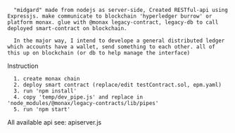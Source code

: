       "midgard" made from nodejs as server-side, Created RESTful-api using Expressjs. make communicate to blockchain 'hyperledger burrow' or platform monax. glue with @monax legacy-contract, legacy-db to call deployed smart-contract on blockchain. 

      In the major way, I intend to develope a general distributed ledger which accounts have a wallet, send something to each other. all of this up on blockchain (or db to help manage the interface) 

Instruction
      
      1. create monax chain
      2. deploy smart contract (replace/edit testContract.sol, epm.yaml)
      3. run 'npm install'
      4. copy 'temp/dev_pipe.js' and replace in 'node_modules/@monax/legacy-contracts/lib/pipes'
      5. run 'npm start'
         
All available api see: apiserver.js
